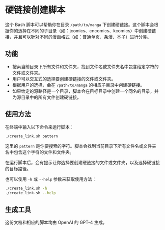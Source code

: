 # 硬链接创建脚本

这个 Bash 脚本可以帮助你在目录 `/path/to/manga` 下创建硬链接。这个脚本会根据你的选择在不同的子目录（如：jcomics、cncomics、kcomics）中创建硬链接，并且可以针对不同的漫画格式（如：普通单页、条漫、本子）进行分类。

## 功能

- 搜索当前目录下所有文件和文件夹，找到文件名或文件夹名中包含给定字符的文件或文件夹。
- 用户可以交互式的选择要创建硬链接的文件或文件夹。
- 根据用户的选择，会在 `/path/to/manga` 的相应子目录中创建硬链接。
- 如果给定的源路径是一个目录，脚本会在目标目录中创建一个同名的目录，并为源目录中的所有文件创建硬链接。

## 使用方法

在终端中输入以下命令来运行脚本：

```bash
./create_link.sh pattern
```

这里的 `pattern` 是你要搜索的字符。脚本会找到当前目录下所有文件名或文件夹名中包含这个字符的文件和文件夹。

在运行脚本后，会有提示让你选择要创建硬链接的文件或文件夹，以及选择硬链接的目标路径。

也可以使用 `-h` 或 `--help` 参数来获取使用方法：

```bash
./create_link.sh -h
./create_link.sh --help
```

## 生成工具

这份文档和相应的脚本均由 OpenAI 的 GPT-4 生成。

